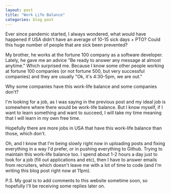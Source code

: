 ```yaml
---
layout: post
title: "Work Life Balance"
categories: blog post
---
```


Ever since pandemic started, I always wondered, what would have happened if USA didn't have an average of 10-15 sick days + PTO? Could this huge number of people that are sick been prevented?

My brother, he works at the fortune 100 company as a software developer. Lately, he gave me an advice "Be ready to answer any message at almost anytime." Which surprised me. Because I know some other people working at fortune 100 companies (or not fortune 500, but very successful companies) and they are usually "Ok, it's 4:30-5pm, we are out."

Why some companies have this work-life balance and some companies don't?

I'm looking for a job, as I was saying in the previous post and my ideal job is somewhere where there would be work-life balance. But I know myself, if I want to learn something and want to succeed, I will take my time meaning that I will learn in my own free time.

Hopefully there are more jobs in USA that have this work-life balance than those, which don't.

Oh, and I know that I'm being slowly right now in uploading posts and fixing everything in a way I'd prefer, or in pushing everything to Github. Trying to maintain this work-life balance too. I spend about 1-2 hours a day just to look for a job (fill out applications and etc), then I have to answer emails from recruiters, which doesn't leave me with a lot of time to code (and I'm writing this blog post right now at 11pm).

P.S. My goal is to add comments to this website sometime soon, so hopefully I'll be receiving some replies later on.

